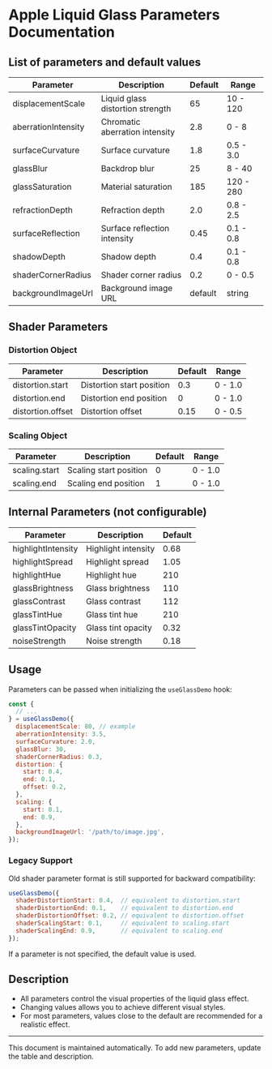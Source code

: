 # Apple Liquid Glass Parameters Documentation

## List of parameters and default values

| Parameter           | Description                      | Default | Range     |
| ------------------- | -------------------------------- | ------- | --------- |
| displacementScale   | Liquid glass distortion strength | 65      | 10 - 120  |
| aberrationIntensity | Chromatic aberration intensity   | 2.8     | 0 - 8     |
| surfaceCurvature    | Surface curvature                | 1.8     | 0.5 - 3.0 |
| glassBlur           | Backdrop blur                    | 25      | 8 - 40    |
| glassSaturation     | Material saturation              | 185     | 120 - 280 |
| refractionDepth     | Refraction depth                 | 2.0     | 0.8 - 2.5 |
| surfaceReflection   | Surface reflection intensity     | 0.45    | 0.1 - 0.8 |
| shadowDepth         | Shadow depth                     | 0.4     | 0.1 - 0.8 |
| shaderCornerRadius  | Shader corner radius             | 0.2     | 0 - 0.5   |
| backgroundImageUrl  | Background image URL             | default | string    |

## Shader Parameters

### Distortion Object
| Parameter           | Description                      | Default | Range     |
| ------------------- | -------------------------------- | ------- | --------- |
| distortion.start    | Distortion start position        | 0.3     | 0 - 1.0   |
| distortion.end      | Distortion end position          | 0       | 0 - 1.0   |
| distortion.offset   | Distortion offset                | 0.15    | 0 - 0.5   |

### Scaling Object
| Parameter           | Description                      | Default | Range     |
| ------------------- | -------------------------------- | ------- | --------- |
| scaling.start       | Scaling start position           | 0       | 0 - 1.0   |
| scaling.end         | Scaling end position             | 1       | 0 - 1.0   |

## Internal Parameters (not configurable)
| Parameter           | Description                      | Default |
| ------------------- | -------------------------------- | ------- |
| highlightIntensity  | Highlight intensity              | 0.68    |
| highlightSpread     | Highlight spread                 | 1.05    |
| highlightHue        | Highlight hue                    | 210     |
| glassBrightness     | Glass brightness                 | 110     |
| glassContrast       | Glass contrast                   | 112     |
| glassTintHue        | Glass tint hue                   | 210     |
| glassTintOpacity    | Glass tint opacity               | 0.32    |
| noiseStrength       | Noise strength                   | 0.18    |

## Usage

Parameters can be passed when initializing the `useGlassDemo` hook:

```js
const {
  // ...
} = useGlassDemo({
  displacementScale: 80, // example
  aberrationIntensity: 3.5,
  surfaceCurvature: 2.0,
  glassBlur: 30,
  shaderCornerRadius: 0.3,
  distortion: {
    start: 0.4,
    end: 0.1,
    offset: 0.2,
  },
  scaling: {
    start: 0.1,
    end: 0.9,
  },
  backgroundImageUrl: '/path/to/image.jpg',
});
```

### Legacy Support

Old shader parameter format is still supported for backward compatibility:

```js
useGlassDemo({
  shaderDistortionStart: 0.4,  // equivalent to distortion.start
  shaderDistortionEnd: 0.1,    // equivalent to distortion.end
  shaderDistortionOffset: 0.2, // equivalent to distortion.offset
  shaderScalingStart: 0.1,     // equivalent to scaling.start
  shaderScalingEnd: 0.9,       // equivalent to scaling.end
});
```

If a parameter is not specified, the default value is used.

## Description

- All parameters control the visual properties of the liquid glass effect.
- Changing values allows you to achieve different visual styles.
- For most parameters, values close to the default are recommended for a realistic effect.

---

This document is maintained automatically. To add new parameters, update the table and description.
